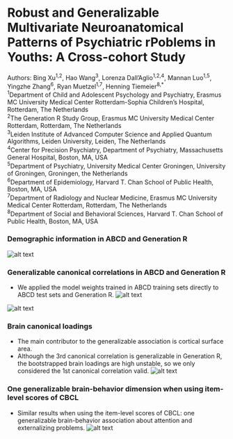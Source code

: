 # Robust and Generalizable Multivariate Neuroanatomical Patterns of Psychiatric rPoblems in Youths: A Cross-cohort Study
Authors: Bing Xu<sup>1,2</sup>, Hao Wang<sup>3</sup>, Lorenza Dall’Aglio<sup>1,2,4</sup>, Mannan Luo<sup>1,5</sup>, Yingzhe Zhang<sup>6</sup>, Ryan Muetzel<sup>1,7</sup>, Henning Tiemeier<sup>8,*</sup> \
<sup>1</sup>Department of Child and Adolescent Psychology and Psychiatry, Erasmus MC University Medical Center Rotterdam-Sophia Children’s Hospital, Rotterdam, The Netherlands\
<sup>2</sup>The Generation R Study Group, Erasmus MC University Medical Center Rotterdam, Rotterdam, The Netherlands\
<sup>3</sup>Leiden Institute of Advanced Computer Science and Applied Quantum Algorithms, Leiden University, Leiden, The Netherlands\
<sup>4</sup>Center for Precision Psychiatry, Department of Psychiatry, Massachusetts General Hospital, Boston, MA, USA\
<sup>5</sup>Department of Psychiatry, University Medical Center Groningen, University of Groningen, Groningen, the Netherlands\
<sup>6</sup>Department of Epidemiology, Harvard T. Chan School of Public Health, Boston, MA, USA \
<sup>7</sup>Department of Radiology and Nuclear Medicine, Erasmus MC University Medical Center Rotterdam, Rotterdam, The Netherlands\
<sup>8</sup>Department of Social and Behavioral Sciences, Harvard T. Chan School of Public Health, Boston, MA, USA

### Demographic information in ABCD and Generation R
![alt text](https://github.com/EstellaHsu/estellahsu.github.io/blob/main/Table1.png?raw=true)


### Generalizable canonical correlations in ABCD and Generation R
- We applied the model weights trained in ABCD training sets directly to ABCD test sets and Generation R. 
![alt text](https://github.com/EstellaHsu/estellahsu.github.io/blob/main/Figure1.png?raw=true)

![alt text](https://github.com/EstellaHsu/estellahsu.github.io/blob/main/Table2.png?raw=true)

### Brain canonical loadings 
- The main contributor to the generalizable association is cortical surface area.
- Although the 3rd canonical correlation is generalizable in Generation R, the bootstrapped brain loadings are high unstable, so we only considered the 1st canonical correlation valid. 
![alt text](https://github.com/EstellaHsu/estellahsu.github.io/blob/main/Figure2.png?raw=true)


### One generalizable brain-behavior dimension when using item-level scores of CBCL
- Similar results when using the item-level scores of CBCL: one generalizable brain-behavior association about attention and externalizing problems. 
![alt text](https://github.com/EstellaHsu/estellahsu.github.io/blob/main/Figure3.png?raw=true)


